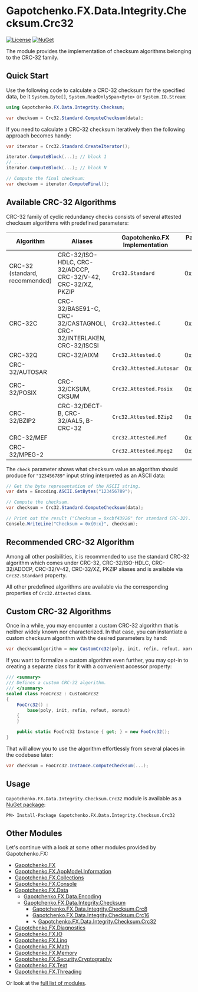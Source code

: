 ﻿# Gapotchenko.FX.Data.Integrity.Checksum.Crc32
[![License](https://img.shields.io/badge/license-MIT-green.svg)](../../../../../LICENSE)
[![NuGet](https://img.shields.io/nuget/v/Gapotchenko.FX.Data.Integrity.Checksum.Crc32.svg)](https://www.nuget.org/packages/Gapotchenko.FX.Data.Integrity.Checksum.Crc32)

The module provides the implementation of checksum algorithms belonging to the CRC-32 family.

## Quick Start

Use the following code to calculate a CRC-32 checksum for the specified data, be it `System.Byte[]`, `System.ReadOnlySpan<Byte>` or `System.IO.Stream`:

``` c#
using Gapotchenko.FX.Data.Integrity.Checksum;

var checksum = Crc32.Standard.ComputeChecksum(data);
```

If you need to calculate a CRC-32 checksum iteratively then the following approach becomes handy:

```csharp
var iterator = Crc32.Standard.CreateIterator();

iterator.ComputeBlock(...); // block 1
// ...
iterator.ComputeBlock(...); // block N

// Compute the final checksum:
var checksum = iterator.ComputeFinal();
```

## Available CRC-32 Algorithms

CRC-32 family of cyclic redundancy checks consists of several attested checksum algorithms with predefined parameters:

| Algorithm | Aliases | Gapotchenko.FX Implementation | Parameters: poly | init | refin | refout | xorout | check |
| --------- | ------- | -------- | ---- | ---- | ----- | ------ | ------ | ----- |
| CRC-32 (standard, recommended) | CRC-32/ISO-HDLC, CRC-32/ADCCP, CRC-32/V-42, CRC-32/XZ, PKZIP | `Crc32.Standard` | 0x04c11db7 | 0xffffffff | true | true | 0xffffffff | 0xcbf43926 |
| CRC-32C | CRC-32/BASE91-C, CRC-32/CASTAGNOLI, CRC-32/INTERLAKEN, CRC-32/ISCSI | `Crc32.Attested.C` | 0x1edc6f41 | 0xffffffff | true | true | 0xffffffff | 0xe3069283 |
| CRC-32Q | CRC-32/AIXM | `Crc32.Attested.Q` | 0x814141ab | 0x00000000 | false | false | 0x00000000 | 0x3010bf7f |
| CRC-32/AUTOSAR | | `Crc32.Attested.Autosar` | 0xf4acfb13 | 0xffffffff | true | true | 0xffffffff | 0x1697d06a |
| CRC-32/POSIX | CRC-32/CKSUM, CKSUM | `Crc32.Attested.Posix` | 0x04c11db7 | 0x00000000 | false | false | 0xffffffff | 0x765e7680 |
| CRC-32/BZIP2 | CRC-32/DECT-B, CRC-32/AAL5, B-CRC-32 | `Crc32.Attested.BZip2` | 0x04c11db7 | 0xffffffff | false | false | 0xffffffff | 0xfc891918 |
| CRC-32/MEF | | `Crc32.Attested.Mef` | 0x741b8cd7 | 0xffffffff | true | true | 0x00000000 | 0xd2c22f51 |
| CRC-32/MPEG-2 | | `Crc32.Attested.Mpeg2` | 0x04c11db7 | 0xffffffff | false | false | 0x00000000 | 0x0376e6e7 |

The `check` parameter shows what checksum value an algorithm should produce for `"123456789"` input string interpreted as an ASCII data:

``` c#
// Get the byte representation of the ASCII string.
var data = Encoding.ASCII.GetBytes("123456789");

// Compute the checksum.
var checksum = Crc32.Standard.ComputeChecksum(data);

// Print out the result ("Checksum = 0xcbf43926" for standard CRC-32).
Console.WriteLine("Checksum = 0x{0:x}", checksum);
```

## Recommended CRC-32 Algorithm

Among all other posibilities, it is recommended to use the standard CRC-32 algorithm which comes under CRC-32, CRC-32/ISO-HDLC, CRC-32/ADCCP, CRC-32/V-42, CRC-32/XZ, PKZIP aliases and is available via `Crc32.Standard` property.

All other predefined algorithms are available via the corresponding properties of `Crc32.Attested` class.

## Custom CRC-32 Algorithms

Once in a while, you may encounter a custom CRC-32 algorithm that is neither widely known nor characterized.
In that case, you can instantiate a custom checksum algorithm with the desired parameters by hand:

``` c#
var checksumAlgorithm = new CustomCrc32(poly, init, refin, refout, xorout);
```

If you want to formalize a custom algorithm even further, you may opt-in to creating a separate class for it with a convenient accessor property:

``` c#
/// <summary>
/// Defines a custom CRC-32 algorithm.
/// </summary>
sealed class FooCrc32 : CustomCrc32
{
    FooCrc32() :
        base(poly, init, refin, refout, xorout)
    {
    }

    public static FooCrc32 Instance { get; } = new FooCrc32();
}
```

That will allow you to use the algorithm effortlessly from several places in the codebase later:

``` c#
var checksum = FooCrc32.Instance.ComputeChecksum(...);
```

## Usage

`Gapotchenko.FX.Data.Integrity.Checksum.Crc32` module is available as a [NuGet package](https://nuget.org/packages/Gapotchenko.FX.Data.Integrity.Checksum.Crc32):

```
PM> Install-Package Gapotchenko.FX.Data.Integrity.Checksum.Crc32
```

## Other Modules

Let's continue with a look at some other modules provided by Gapotchenko.FX:

- [Gapotchenko.FX](../../../../Gapotchenko.FX)
- [Gapotchenko.FX.AppModel.Information](../../../../Gapotchenko.FX.AppModel.Information)
- [Gapotchenko.FX.Collections](../../../../Gapotchenko.FX.Collections)
- [Gapotchenko.FX.Console](../../../../Gapotchenko.FX.Console)
- [Gapotchenko.FX.Data](../../../Encoding/Gapotchenko.FX.Data.Encoding)
  - [Gapotchenko.FX.Data.Encoding](../../../Encoding/Gapotchenko.FX.Data.Encoding)
  - [Gapotchenko.FX.Data.Integrity.Checksum](../Gapotchenko.FX.Data.Integrity.Checksum)
    - [Gapotchenko.FX.Data.Integrity.Checksum.Crc8](../Gapotchenko.FX.Data.Integrity.Checksum.Crc8)
    - [Gapotchenko.FX.Data.Integrity.Checksum.Crc16](../Gapotchenko.FX.Data.Integrity.Checksum.Crc16)
    - &#x27B4; [Gapotchenko.FX.Data.Integrity.Checksum.Crc32](../Gapotchenko.FX.Data.Integrity.Checksum.Crc32)
- [Gapotchenko.FX.Diagnostics](../../../../Gapotchenko.FX.Diagnostics.CommandLine)
- [Gapotchenko.FX.IO](../../../../Gapotchenko.FX.IO)
- [Gapotchenko.FX.Linq](../../../../Gapotchenko.FX.Linq)
- [Gapotchenko.FX.Math](../../../../Gapotchenko.FX.Math)
- [Gapotchenko.FX.Memory](../../../../Gapotchenko.FX.Memory)
- [Gapotchenko.FX.Security.Cryptography](../../../../Security/Cryptography/Gapotchenko.FX.Security.Cryptography)
- [Gapotchenko.FX.Text](../../../../Gapotchenko.FX.Text)
- [Gapotchenko.FX.Threading](../../../../Gapotchenko.FX.Threading)

Or look at the [full list of modules](../../../..#available-modules).
